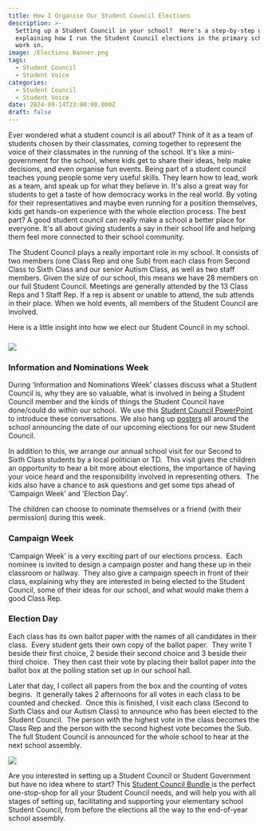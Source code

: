 ```yaml
---
title: How I Organise Our Student Council Elections
description: >-
  Setting up a Student Council in your school?  Here's a step-by-step guide
  explaining how I run the Student Council elections in the primary school I
  work in.
image: /Elections Banner.png
tags:
  - Student Council
  - Student Voice
categories:
  - Student Council
  - Student Voice
date: 2024-09-14T23:00:00.000Z
draft: false
---
```


Ever wondered what a student council is all about? Think of it as a team of students chosen by their classmates, coming together to represent the voice of their classmates in the running of the school. It's like a mini-government for the school, where kids get to share their ideas, help make decisions, and even organise fun events. Being part of a student council teaches young people some very useful skills. They learn how to lead, work as a team, and speak up for what they believe in. It's also a great way for students to get a taste of how democracy works in the real world. By voting for their representatives and maybe even running for a position themselves, kids get hands-on experience with the whole election process. The best part? A good student council can really make a school a better place for everyone. It's all about giving students a say in their school life and helping them feel more connected to their school community.

The Student Council plays a really important role in my school.  It consists of two members (one Class Rep and one Sub) from each class from Second Class to Sixth Class and our senior Autism Class, as well as two staff members.  Given the size of our school, this means we have 28 members on our full Student Council.  Meetings are generally attended by the 13 Class Reps and 1 Staff Rep.  If a rep is absent or unable to attend, the sub attends in their place.  When we hold events, all members of the Student Council are involved.

Here is a little insight into how we elect our Student Council in my school.

### ![](/Student_Council_Elections_Polling_Station.png)

### Information and Nominations Week

During ‘Information and Nominations Week’ classes discuss what a Student Council is, why they are so valuable, what is involved in being a Student Council member and the kinds of things the Student Council have done/could do within our school.  We use this [Student Council PowerPoint](https://www.teacherspayteachers.com/Product/Student-Council-Information-Powerpoint-8589659?utm_source=My%20Blog\&utm_campaign=Elections%20Blogpost) to introduce these conversations.  We also hang up [posters](https://www.teacherspayteachers.com/Product/Student-Council-Elections-Announcement-Posters-8569164?utm_source=My%20Blog\&utm_campaign=Elections%20Blogpost) all around the school announcing the date of our upcoming elections for our new Student Council.

In addition to this, we arrange our annual school visit for our Second to Sixth Class students by a local politician or TD.  This visit gives the children an opportunity to hear a bit more about elections, the importance of having your voice heard and the responsibility involved in representing others.  The kids also have a chance to ask questions and get some tips ahead of ‘Campaign Week’ and ‘Election Day’.

The children can choose to nominate themselves or a friend (with their permission) during this week.  




### Campaign Week

‘Campaign Week’ is a very exciting part of our elections process.  Each nominee is invited to design a campaign poster and hang these up in their classroom or hallway.  They also give a campaign speech in front of their class, explaining why they are interested in being elected to the Student Council, some of their ideas for our school, and what would make them a good Class Rep.




### Election Day

Each class has its own ballot paper with the names of all candidates in their class.  Every student gets their own copy of the ballot paper.  They write 1 beside their first choice, 2 beside their second choice and 3 beside their third choice.  They then cast their vote by placing their ballot paper into the ballot box at the polling station set up in our school hall.

Later that day, I collect all papers from the box and the counting of votes begins.  It generally takes 2 afternoons for all votes in each class to be counted and checked.  Once this is finished, I visit each class (Second to Sixth Class and our Autism Class) to announce who has been elected to the Student Council.  The person with the highest vote in the class becomes the Class Rep and the person with the second highest vote becomes the Sub.  The full Student Council is announced for the whole school to hear at the next school assembly.

![](/Student_Council_Bundle.png)

Are you interested in setting up a Student Council or Student Government but have no idea where to start? This [Student Council Bundle ](https://www.teacherspayteachers.com/Product/Student-Council-Bundle-8464650?st=e4462cdd948188ccb887d6df6e45d8ab\&utm_source=My%20Blog\&utm_campaign=Elections%20Blogpost)is the perfect one-stop-shop for all your Student Council needs, and will help you with all stages of setting up, facilitating and supporting your elementary school Student Council, from before the elections all the way to the end-of-year school assembly.
